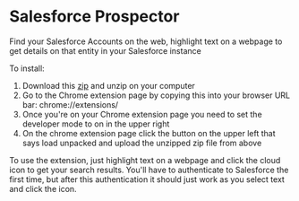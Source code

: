 # Salesforce Prospector
Find your Salesforce Accounts on the web, highlight text on a webpage to get details on that entity in your Salesforce instance

To install:

1. Download this [zip](https://github.com/erikrichardlarson/salesforce_prospector/releases/download/1.0/salesforce_prospector-main.zip) and unzip on your computer 
2. Go to the Chrome extension page by copying this into your browser URL bar: chrome://extensions/ 
3. Once you're on your Chrome extension page you need to set the developer mode to on in the upper right
4. On the chrome extension page click the button on the upper left that says load unpacked and upload the unzipped zip file from above

To use the extension, just highlight text on a webpage and click the cloud icon to get your search results. You'll have to authenticate to Salesforce the first time, but after this authentication it should just work as you select text and click the icon. 
